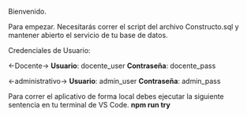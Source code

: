 Bienvenido.

Para empezar. Necesitarás correr el script del archivo Constructo.sql y mantener abierto el servicio de tu base de datos.

Credenciales de Usuario:

<-Docente->
**Usuario**: docente_user
**Contraseña**: docente_pass

<-administrativo->
**Usuario**: admin_user
**Contraseña**: admin_pass

Para correr el aplicativo de forma local debes ejecutar la siguiente sentencia en tu terminal de VS Code.
**npm run try**
